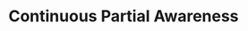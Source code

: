 ---
ee_id: '49'
site: '1'
type: '2'
url: 2008-020-continuous-partial-awareness-performance
title: Continuous Partial Awareness
year: '2008'
display_year: '2008'
medium: Lecture
dims:
pitch: "​Performance listing some ideas for projects."
ps:
live_url:
related: "[70] [2009-049-continuous-partial-awareness-pdf] 2009-049 Continuous Partial
  Awareness (PDF)"
youtube:
related_code:
imgs: 2008-020-Continuous-Play-Perf-View-2-database-IH.jpg
subheading: "(Performance)"
download:
add_credit:
commission:
layout: things-i-made
---